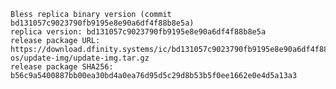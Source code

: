     Bless replica binary version (commit bd131057c9023790fb9195e8e90a6df4f88b8e5a)
    replica version: bd131057c9023790fb9195e8e90a6df4f88b8e5a
    release package URL: https://download.dfinity.systems/ic/bd131057c9023790fb9195e8e90a6df4f88b8e5a/guest-os/update-img/update-img.tar.gz
    release package SHA256: b56c9a5400887bb00ea30bd4a0ea76d95d5c29d8b53b5f0ee1662e0e4d5a13a3
